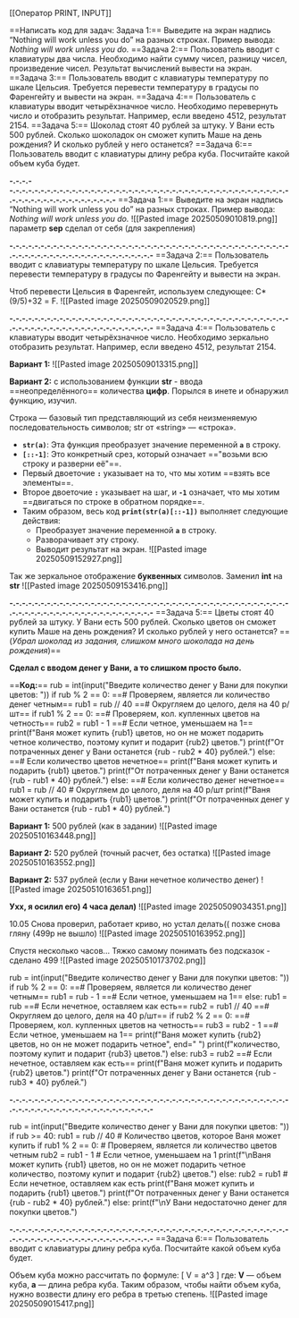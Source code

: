 [[Оператор PRINT, INPUT]]

==Написать код для задач:
Задача 1:== Выведите на экран надпись “Nothing will work unless you do” на разных строках. Пример вывода: *Nothing will*
                *work unless*
                *you do.*
==Задача 2:== Пользователь вводит с клавиатуры два числа. Необходимо найти сумму чисел, разницу чисел, произведение чисел. Результат вычислений вывести на экран.
==Задача 3:== Пользователь вводит с клавиатуры температуру по шкале Цельсия. Требуется перевести температуру в градусы по Фаренгейту и вывести на экран.
==Задача 4:== Пользователь с клавиатуры вводит четырёхзначное число. Необходимо перевернуть число и отобразить результат. Например, если введено 4512, результат 2154. ==Задача 5:== Шоколад стоят 40 рублей за штуку. У Вани есть 500 рублей. Сколько шоколадок он сможет купить Маше на день рождения? И сколько рублей у него останется?
==Задача 6:== Пользователь вводит с клавиатуры длину ребра куба. Посчитайте какой объем куба будет.

**-.-.-.--.-.-.-.-.-.-.-.-.-.-.-.-.-.-.-.-.-.-.-.-.-.-.-.-.-.-.-.-.-.-.-.-.-.-.-.-.-.-.-.-.-.-.-.-.-.-.-.-.-.-.-.-.-.-.-.-.-.-.-.-.-**
==Задача 1:== Выведите на экран надпись “Nothing will work unless you do” на разных строках. Пример вывода: *Nothing will*
                *work unless*
                *you do.*
![[Pasted image 20250509010819.png]]
параметр **sep** сделал от себя (для закрепления)

**-.-.-.-.-.-.-.-.-.-.-.-.-.-.-.-.-.-.-.-.-.-.-.-.-.-.-.-.-.-.-.-.-.-.-.-.-.-.-.-.-.-.-.-.-.-.-.-.-.-.-.-.-.-.-.-.-.-.-.-.-.-.-.-.-.-.-.-**
==Задача 2:== Пользователь вводит с клавиатуры температуру по шкале Цельсия. Требуется перевести температуру в градусы по Фаренгейту и вывести на экран.

Чтоб перевести Цельсия в Фаренгейт, используем следующее: С*(9/5)+32 = F.
![[Pasted image 20250509020529.png]]

**-.-.-.-.-.-.-.-.-.-.-.-.-.-.-.-.-.-.-.-.-.-.-.-.-.-.-.-.-.-.-.-.-.-.-.-.-.-.-.-.-.-.-.-.-.-.-.-.-.-.-.-.-.-.-.-.-.-.-.-.-.-.-.-.-.-.-.-**
==Задача 4:== Пользователь с клавиатуры вводит четырёхзначное число. Необходимо зеркально отобразить результат. Например, если введено 4512, результат 2154.

**Вариант 1:** 
![[Pasted image 20250509013315.png]]

**Вариант 2:** с использованием функции **str** -  ввода ==неопределённого== количества **цифр**. Порылся в инете и обнаружил функцию, изучил.

Строка — базовый тип представляющий из себя неизменяемую последовательность символов; str от «string» — «строка».
- **`str(a)`**: Эта функция преобразует значение переменной **`a`** в строку.
- **`[::-1]`**: Это конкретный срез, который означает =="возьми всю строку и разверни её"==.
- Первый двоеточие **`:`** указывает на то, что мы хотим ==взять все элементы==.
- Второе двоеточие **`:`** указывает на шаг, и **`-1`** означает, что мы хотим ==двигаться по строке в обратном порядке==.
- Таким образом, весь код **`print(str(a)[::-1])`** выполняет следующие действия:
	- Преобразует значение переменной **`a`** в строку.
	- Разворачивает эту строку.
	- Выводит результат на экран.
![[Pasted image 20250509152927.png]]

Так же зеркальное отображение **буквенных** символов. Заменил **int** на **str**
![[Pasted image 20250509153416.png]]

**-.-.-.-.-.-.-.-.-.-.-.-.-.-.-.-.-.-.-.-.-.-.-.-.-.-.-.-.-.-.-.-.-.-.-.-.-.-.-.-.-.-.-.-.-.-.-.-.-.-.-.-.-.-.-.-.-.-.-.-.-.-.-.-.-.-.-.-**
==Задача 5:== Цветы стоят 40 рублей за штуку. У Вани есть 500 рублей. Сколько цветов он сможет купить Маше на день рождения? И сколько рублей у него останется?
==(*Убрал шоколад из задания, слишком много шоколада на день рождения*)==

**Сделал с вводом денег у Вани, а то слишком просто было.**

==**Код:**==
rub = int(input("Введите количество денег у Вани для покупки цветов: "))
if rub % 2 == 0:  ==# Проверяем, является ли количество денег четным==
    rub1 = rub // 40  ==# Округляем до целого, деля на 40 р/шт==
    if rub1 % 2 == 0:  ==# Проверяем, кол. купленных цветов на четность==
        rub2 = rub1 - 1  ==# Если четное, уменьшаем на 1==
        print(f"Ваня может купить {rub1} цветов, но он не может подарить четное количество, поэтому купит и подарит {rub2} цветов.")
        print(f"От потраченных денег у Вани останется {rub - rub2 * 40} рублей.")
    else:  ==# Если количество цветов нечетное==
        print(f"Ваня может купить и подарить {rub1} цветов.")
        print(f"От потраченных денег у Вани останется {rub - rub1 * 40} рублей.")
else:  ==# Если количество денег нечетное==
    rub1 = rub // 40  # Округляем до целого, деля на 40 р/шт
    print(f"Ваня может купить и подарить {rub1} цветов.")
    print(f"От потраченных денег у Вани останется {rub - rub1 * 40} рублей.")
    

**Вариант 1:** 500 рублей (как в задании)
![[Pasted image 20250510163448.png]]

**Вариант 2:** 520 рублей (точный расчет, без остатка)
![[Pasted image 20250510163552.png]]

**Вариант 2:** 537 рублей (если у Вани нечетное количество денег)
![[Pasted image 20250510163651.png]]

**Ухх, я осилил его) 4 часа делал)**
![[Pasted image 20250509034351.png]]

10.05 Снова проверил, работает криво, но устал делать(( позже снова гляну (499р не вышло)
![[Pasted image 20250510163952.png]]

Спустя несколько часов... Тяжко самому понимать без подсказок  - сделано 499
![[Pasted image 20250510173702.png]]

rub = int(input("Введите количество денег у Вани для покупки цветов: "))
if rub % 2 == 0:  ==# Проверяем, является ли количество денег четным==
    rub1 = rub - 1  ==# Если четное, уменьшаем на 1==
else:
    rub1 = rub  ==# Если нечетное, оставляем как есть==
rub2 = rub1 // 40  ==# Округляем до целого, деля на 40 р/шт==
if rub2 % 2 == 0: ==# Проверяем, кол. купленных цветов на четность==
    rub3 = rub2 - 1  ==# Если четное, уменьшаем на 1==
    print(f"Ваня может купить {rub2} цветов, но он не может подарить четное", end=" ")
    print(f"количество, поэтому купит и подарит {rub3} цветов.")
else:
    rub3 = rub2  ==# Если нечетное, оставляем как есть==
    print(f"Ваня может купить и подарить {rub2} цветов.")
print(f"От потраченных денег у Вани останется {rub - rub3 * 40} рублей.")

**-.-.-.-.-.-.-.-.-.-.-.-.-.-.-.-.-.-.-.-.-.-.-.-.-.-.-.-.-.-.-.-.-.-.-.-.-.-.-.-.-.-.-.-.-.-.-.-.-.-.-.-.-.-.-.-.-.-.-.-.-.-.-.-.-.-.-.-**

rub = int(input("Введите количество денег у Вани для покупки цветов: "))
if rub >= 40:
    rub1 = rub // 40  # Количество цветов, которое Ваня может купить
    if rub1 % 2 == 0:  # Проверяем, является ли количество цветов четным
        rub2 = rub1 - 1  # Если четное, уменьшаем на 1
        print(f"\nВаня может купить {rub1} цветов, но он не может подарить четное количество, поэтому купит и подарит {rub2} цветов.")
    else:
        rub2 = rub1  # Если нечетное, оставляем как есть
        print(f"Ваня может купить и подарить {rub1} цветов.")
    print(f"От потраченных денег у Вани останется {rub - rub2 * 40} рублей.")
else:
    print(f"\nУ Вани недостаточно денег для покупки цветов.")

**-.-.-.-.-.-.-.-.-.-.-.-.-.-.-.-.-.-.-.-.-.-.-.-.-.-.-.-.-.-.-.-.-.-.-.-.-.-.-.-.-.-.-.-.-.-.-.-.-.-.-.-.-.-.-.-.-.-.-.-.-.-.-.-.-.-.-.-**
==Задача 6:== Пользователь вводит с клавиатуры длину ребра куба. Посчитайте какой объем куба будет.

Объем куба можно рассчитать по формуле: [ V = a^3 ]
где:  **V** — объем куба,  **a**  — длина ребра куба.
Таким образом, чтобы найти объем куба, нужно возвести длину его ребра в третью степень.
![[Pasted image 20250509015417.png]]

